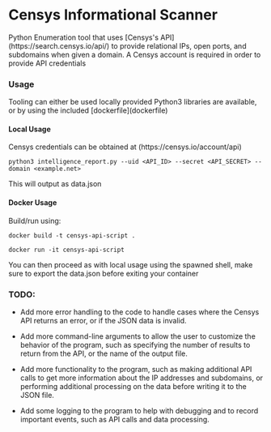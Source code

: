 # Censys Informational Scanner
<p> Python Enumeration tool that uses [Censys's API](https://search.censys.io/api/) to provide relational IPs, open ports, and subdomains when given a domain. A Censys account is required in order to provide API credentials</p>

### Usage
<p> Tooling can either be used locally provided Python3 libraries are available, or by using the included [dockerfile](dockerfile)</p>

#### Local Usage
<p> Censys credentials can be obtained at (https://censys.io/account/api)

`python3 intelligence_report.py --uid <API_ID> --secret <API_SECRET> --domain <example.net>`

<p> This will output as data.json</p>

#### Docker Usage
<p> Build/run using:</p>

`docker build -t censys-api-script .`

`docker run -it censys-api-script`

<p>You can then proceed as with local usage using the spawned shell, make sure to export the data.json before exiting your container</p>

### TODO:
* Add more error handling to the code to handle cases where the Censys API returns an error, or if the JSON data is invalid.

* Add more command-line arguments to allow the user to customize the behavior of the program, such as specifying the number of results to return from the API, or the name of the output file.

* Add more functionality to the program, such as making additional API calls to get more information about the IP addresses and subdomains, or performing additional processing on the data before writing it to the JSON file.

* Add some logging to the program to help with debugging and to record important events, such as API calls and data processing.

